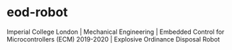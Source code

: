# eod-robot
Imperial College London | Mechanical Engineering | Embedded Control for Microcontrollers (ECM) 2019-2020 | Explosive Ordinance Disposal Robot
